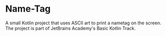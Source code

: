 # Name-Tag
A small Kotlin project that uses ASCII art to print a nametag on the screen. The project is part of JetBrains Academy's Basic Kotlin Track.
